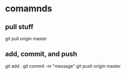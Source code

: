 
# comamnds

## pull stuff
git pull origin master

## add, commit, and push
git add .
git commit -m "message"
git push origin master










